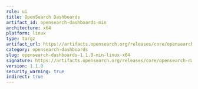 ```yaml
---
role: ui
title: OpenSearch Dashboards
artifact_id: opensearch-dashboards-min
architecture: x64
platform: linux
type: targz
artifact_url: https://artifacts.opensearch.org/releases/core/opensearch-dashboards/1.1.0/opensearch-dashboards-min-1.1.0-linux-x64.tar.gz
category: opensearch-dashboards
slug: opensearch-dashboards-1.1.0-min-linux-x64
signature: https://artifacts.opensearch.org/releases/core/opensearch-dashboards/1.1.0/opensearch-dashboards-min-1.1.0-linux-x64.tar.gz.sig
version: 1.1.0
security_warning: true
indirect: true
---
```


